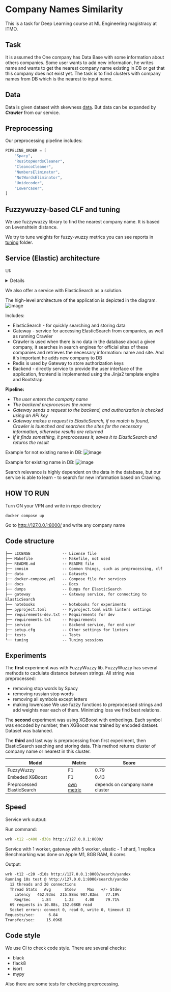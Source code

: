 # Company Names Similarity

This is a task for Deep Learning course at ML Engineering magistracy at ITMO.

## Task

It is assumed the One company has Data Base with some information about others companies. Some user wants to add new information, he writes name and wants to get the nearest company name existing in DB or get that this company does not exist yet. The task is to find clusters with company names from DB which is the nearest to input name.

## Data

Data is given dataset with skewness [data](https://drive.google.com/file/d/1e9bdr7wcQX_YBudQcsKj-sMoIGxQOlK4/view?usp=sharing). But data can be expanded by ***Crawler*** from our service.


## Preprocessing

Our preprocessing pipeline includes:

```python
PIPELINE_ORDER = [
    "Spacy",
    "RusStopWordsCleaner",
    "CleancoCleaner",
    "NumbersEliminator",
    "NotWordsEliminator",
    "Unidecoder",
    "Lowercaser",
]
```

## Fuzzywuzzy-based CLF and tuning

We use fuzzywuzzy library to find the nearest company name.
It is based on Levenshtein distance.

We try to tune weights for fuzzy-wuzzy metrics
you can see reports in [tuning](tuning) folder.


## Service (Elastic) architecture

UI:

<details>

Main page:

![ui](docs/images/UI.png)

Search results page:

![ui-concrete](docs/images/UI-concrete.png)

</details>

We also offer a service with ElasticSearch as a solution.

The high-level architecture of the application is depicted in the diagram.
![image](https://user-images.githubusercontent.com/43779450/197755976-5f36afa8-c5ad-439f-a058-05a33793bf06.png)

Includes:
- ElasticSearch - for quickly searching and storing data
- Gateway - service for accessing ElasticSearch from companies, as well as running Crawler
- Crawler is used when there is no data in the database about a given company, it searches in search engines for official sites of these companies and retrieves the necessary information: name and site. And it's important he adds new company to DB
- Redis is used by Gateway to store authorization keys
- Backend - directly service to provide the user interface of the application, frontend is implemented using the Jinja2 template engine and Bootstrap.

**Pipeline:**
- *The user enters the company name*
- *The backend preprocesses the name*
- *Gateway sends a request to the backend, and authorization is checked using an API key*
- *Gateway makes a request to ElasticSearch, if no match is found, Crawler is launched and searches the sites for the necessary information, otherwise results are returned*
- *If it finds something, it preprocesses it, saves it to ElasticSearch and returns the result*

Example for not existing name in DB:
![image](https://user-images.githubusercontent.com/43779450/197798347-675c5ee4-01a8-4795-9006-12be0510892f.png)

Example for existing name in DB:
![image](https://user-images.githubusercontent.com/43779450/197799499-8ef1cd15-271e-4c5c-bb16-60867df77f23.png)


Search relevance is highly dependent on the data in the database, but our service is able to learn - to search for new information based on Crawling.

## HOW TO RUN

Turn ON your VPN and write in repo directory
```
docker compose up
```

Go to http://127.0.0.1:8000/ and write any company name

## Code structure

```
├── LICENSE              -- License file
├── Makefile             -- Makefile, not used
├── README.md            -- README file
├── cmnsim               -- Common things, such as preprocessing, clf
├── data                 -- Datasets
├── docker-compose.yml   -- Compose file for services
├── docs                 -- Docs
├── dumps                -- Dumps for ElasticSearch
├── gateway              -- Gateway service, for connecting to ElasticSearch
├── notebooks            -- Notebooks for experiments
├── pyproject.toml       -- Pyproject.toml with linters settings
├── requirements-dev.txt -- Requirements for dev
├── requirements.txt     -- Requirements
├── service              -- Backend service, for end user
├── setup.cfg            -- Other settings for linters
├── tests                -- Tests
└── tuning               -- Tuning sessions
```


## Experiments

The **first** experiment was with FuzzyWuzzy lib. FuzzyWuzzy has several methods to caclulate distance between strings. All string was preprocessed:
* removing stop words by Spacy
* removing russian stop words
* removing all symbols except letters
* making lowercase
We use fuzzy functions to preprocessed strings and add weights near each of them. Minimizing loss we find best relations.

The **second** experiment was using XGBoost with embedings. Each symbol was encoded by number, then XGBoost was trained by encoded dataset. Dataset was balanced.

The **third** and last way is preprocessing from first experiment, then ElasticSearch seaching and storing data. This method returns cluster of company name or nearest in this cluster.

| Model | Metric | Score |
|-------|--------|--------|
| FuzzyWuzzy | F1 | 0.79 |
| Embeded XGBoost | F1 | 0.43 |
| Preprocessed ElasticSearch | [own metric](https://theaidigest.in/how-does-elasticsearch-scoring-work/) | depends on company name cluster |

## Speed

Service wrk output:

Run command:

```bash
wrk -t12 -c400 -d30s http://127.0.0.1:8000/
```

Service with 1 worker, gateway with 5 worker, elastic - 1 shard, 1 replica
Benchmarking was done on Apple M1, 8GB RAM, 8 cores

Output:
```
wrk -t12 -c20 -d10s http://127.0.0.1:8000/search/yandex
Running 10s test @ http://127.0.0.1:8000/search/yandex
  12 threads and 20 connections
  Thread Stats   Avg      Stdev     Max   +/- Stdev
    Latency   462.93ms  215.88ms 907.83ms   77.19%
    Req/Sec     1.84      1.23     4.00     79.71%
  69 requests in 10.08s, 152.08KB read
  Socket errors: connect 0, read 0, write 0, timeout 12
Requests/sec:      6.84
Transfer/sec:     15.09KB
```

## Code style

We use CI to check code style. There are several checks:

* black
* flack8
* isort
* mypy

Also there are some tests for checking preprocessing.
